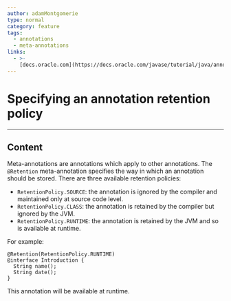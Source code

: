 ```yaml
---
author: adamMontgomerie
type: normal
category: feature
tags:
  - annotations
  - meta-annotations
links:
  - >-
    [docs.oracle.com](https://docs.oracle.com/javase/tutorial/java/annotations/predefined.html){website}
---
```


# Specifying an annotation retention policy


---

## Content

Meta-annotations are annotations which apply to other annotations. The `@Retention` meta-annotation specifies the way in which an annotation should be stored. There are three available retention policies:

- `RetentionPolicy.SOURCE`: the annotation is ignored by the compiler and maintained only at source code level.
- `RetentionPolicy.CLASS`: the annotation is retained by the compiler but ignored by the JVM. 
- `RetentionPolicy.RUNTIME`: the annotation is retained by the JVM and so is available at runtime.

For example:

```plain-text
@Retention(RetentionPolicy.RUNTIME)
@interface Introduction {
  String name();
  String date();
}
```

This annotation will be available at runtime.
